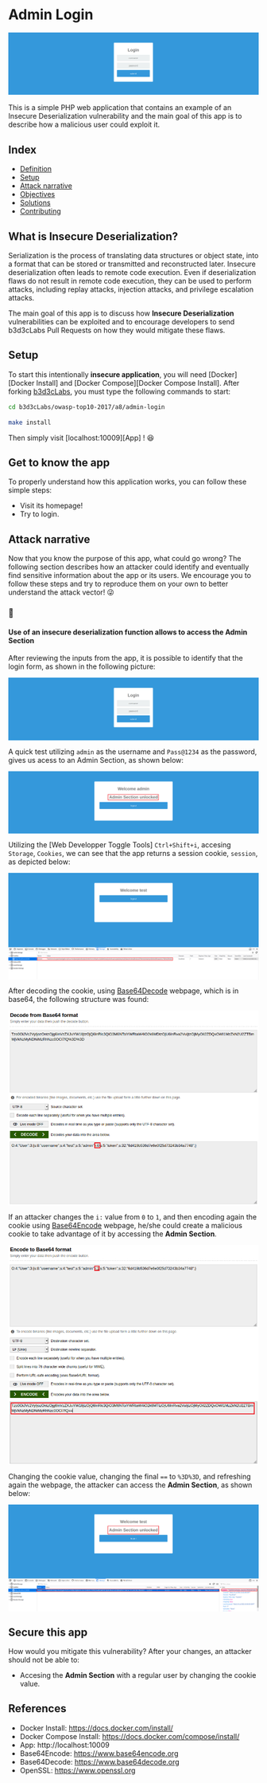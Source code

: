 # Admin Login

<p align="center">
    <img src="images/blog-fe.png"/>
</p>

This is a simple PHP web application that contains an example of an Insecure Deserialization vulnerability and the main goal of this app is to describe how a malicious user could exploit it.

## Index

- [Definition](#what-is-xxe)
- [Setup](#setup)
- [Attack narrative](#attack-narrative)
- [Objectives](#secure-this-app)
- [Solutions](#pr-solutions)
- [Contributing](#contributing)

## What is Insecure Deserialization?

Serialization is the process of translating data structures or object state, into a format that can be stored or transmitted and reconstructed later. Insecure deserialization often leads to remote code execution. Even if deserialization flaws do not result in remote code execution, they can be used to perform attacks, including replay attacks, injection attacks, and privilege escalation attacks.

The main goal of this app is to discuss how **Insecure Deserialization** vulnerabilities can be exploited and to encourage developers to send b3d3cLabs Pull Requests on how they would mitigate these flaws.

## Setup

To start this intentionally **insecure application**, you will need [Docker][Docker Install] and [Docker Compose][Docker Compose Install]. After forking [b3d3cLabs](https://github.com/b3d3c/b3d3cLabs), you must type the following commands to start:

```sh
cd b3d3cLabs/owasp-top10-2017/a8/admin-login
```

```sh
make install
```

Then simply visit [localhost:10009][App] ! 😆

## Get to know the app

To properly understand how this application works, you can follow these simple steps:

- Visit its homepage!
- Try to login.

## Attack narrative

Now that you know the purpose of this app, what could go wrong? The following section describes how an attacker could identify and eventually find sensitive information about the app or its users. We encourage you to follow these steps and try to reproduce them on your own to better understand the attack vector! 😜

### 👀

#### Use of an insecure deserialization function allows to access the Admin Section

After reviewing the inputs from the app, it is possible to identify that the login form, as shown in the following picture:

<img src="images/blog-fe.png" align="center"/>

A quick test utilizing `admin` as the username and `Pass@1234` as the password, gives us acess to an Admin Section, as shown below:

<img src="images/attack-1.png" align="center"/>

Utilizing the [Web Developper Toggle Tools] `Ctrl+Shift+i`, accesing `Storage`, `Cookies`, we can see that the app returns a session cookie, `session`, as depicted below:

<img src="images/attack-2.png" align="center"/>

After decoding the cookie, using [Base64Decode](https://www.base64decode.org/) webpage, which is in base64, the following structure was found:

<img src="images/attack-3.png" align="center"/>

If an attacker changes the `i:` value from `0` to `1`, and then encoding again the cookie using [Base64Encode](https://www.base64encode.org/) webpage, he/she could create a malicious cookie to take advantage of it by accessing the **Admin Section**.

<img src="images/attack-4.png" align="center"/>

Changing the cookie value, changing the final `==` to `%3D%3D`, and refreshing again the webpage, the attacker can access the **Admin Section**, as shown below:

<img src="images/attack-5.png" align="center"/>

## Secure this app

How would you mitigate this vulnerability? After your changes, an attacker should not be able to:

* Accesing the **Admin Section** with a regular user by changing the cookie value.

## References

* Docker Install:  https://docs.docker.com/install/
* Docker Compose Install: https://docs.docker.com/compose/install/
* App: http://localhost:10009
* Base64Encode: https://www.base64encode.org
* Base64Decode: https://www.base64decode.org
* OpenSSL: https://www.openssl.org
